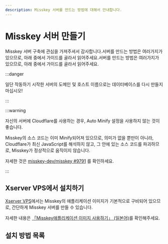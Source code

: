```yaml
---
description: Misskey 서버를 만드는 방법에 대해서 안내합니다.
---
```


# Misskey 서버 만들기

Misskey 서버 구축에 관심을 가져주셔서 감사합니다.서버를 만드는 방법은 여러가지가 있으므로, 아래 중에서 가이드를 골라서 읽어주세요.서버를 만드는 방법은 여러가지가 있으므로, 아래 중에서 가이드를 골라서 읽어주세요.

:::danger

일단 작동하기 시작한 서버의 도메인 및 호스트 이름으로는 데이터베이스를 다시 만들지 마십시오!

:::

:::warning

자신의 서버에 Cloudflare를 사용하는 경우, Auto Minify 설정을 사용하지 않는 것이 좋습니다.

Misskey의 소스 코드는 이미 Minify되어져 있으므로, 의미가 없을 뿐만이 아니라, Cloudflare가 최신 JavaScript를 해석하지 않고, 그 안에 있는 소스 코드를 파괴하므로, Misskey가 정상적으로 움직이지 않습니다.

자세한 것은 [misskey-dev/misskey #9791](https://github.com/misskey-dev/misskey/issues/9791) 를 확인하세요.

:::

## Xserver VPS에서 설치하기

[Xserver VPS](https://vps.xserver.ne.jp/)에서는 Misskey의 애플리케이션 이미지가 기본적으로 구비되어 있으므로, 간단하게 Misskey 서버를 만들 수 있습니다.

자세한 내용은 [「Misskey애플리케이션 이미지 사용하기」 (일본어)](https://vps.xserver.ne.jp/support/manual/man_server_app_use_misskey.php)를 확인해주세요.

## 설치 방법 목록

<MkIndex />

